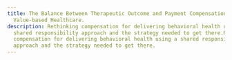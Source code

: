 ```yaml
---
title: The Balance Between Therapeutic Outcome and Payment Compensation in
  Value-based Healthcare.
description: Rethinking compensation for delivering behavioral health using a
  shared responsibility approach and the strategy needed to get there.Rethinking
  compensation for delivering behavioral health using a shared responsibility
  approach and the strategy needed to get there.
---
```

